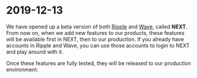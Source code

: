 # 2019-12-13

We have opened up a beta version of both [Ripple](https://next.alphaus.cloud/ripple/) and [Wave](https://next.alphaus.cloud/wave/), called **NEXT**. From now on, when we add new features to our products, these features will be available first in NEXT, then to our production. If you already have accounts in Ripple and Wave, you can use those accounts to login to NEXT and play around with it.

Once these features are fully tested, they will be released to our production environment.

